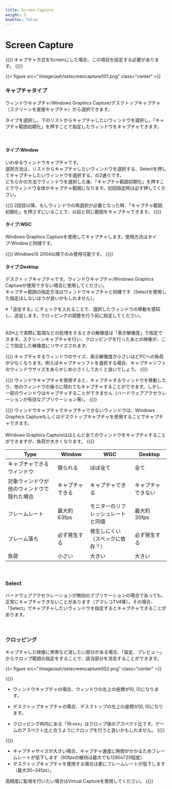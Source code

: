 ```yaml
---
title: Screen Capture
weight: 3
bookToc: false
---
```


# Screen Capture

{{<hint info>}}
キャプチャ方式をScreenにした場合、この項目を設定する必要があります。
{{</hint>}}

{{< figure src="/image/ash/setscreencapture001.png" class="center" >}}

### キャプチャタイプ
ウィンドウキャプチャ/Windows Graphics Capture/デスクトップキャプチャ（スクリーンを直接キャプチャ）から選択できます。

タイプを選択し、下のリストからキャプチャしたいウィンドウを選択し、「キャプチャ範囲初期化」を押すことで指定したウィンドウをキャプチャできます。

　
#### タイプ:Window
いわゆるウィンドウキャプチャです。\
選択方法は、リストからキャプチャしたいウィンドウを選択する、Selectを押してキャプチャしたいウィンドウを選択する、の2通りです。\
どちらかの方法でウィンドウを選択した後、「キャプチャ範囲初期化」を押すことでウィンドウ全体がキャプチャ範囲になります。初回指定時は必ず押してください。

{{<hint info>}}
2回目以降、もしウィンドウの再選択が必要となった時、「キャプチャ範囲初期化」を押さずにいることで、以前と同じ範囲をキャプチャできます。
{{</hint>}}

#### タイプ:WGC
Windows Graphics Captureを使用してキャプチャします。使用方法はタイプ:Windowと同様です。

{{<hint warning>}}
Windows10 2004以降でのみ使用可能です。
{{</hint>}}
　
#### タイプ:Desktop
デスクトップキャプチャです。ウィンドウキャプチャ/Windows Graphics Captureが使用できない場合に使用してください。\
キャプチャ範囲の指定方法はウィンドウキャプチャと同様です（Selectを使用した指定はしないほうが良いかもしれません）。

※「追従する」にチェックを入れることで、選択したウィンドウの移動を感知し、追従します。クロッピングの調整を行う前に指定してください。\
\
\
ASH上で実際に監視などの処理をするときの解像度は「表示解像度」で指定できます。スクリーンキャプチャを行い、クロッピングを行ったあとの映像が、ここで指定した解像度にリサイズされます。

{{<hint info>}}
キャプチャするウィンドウのサイズ、表示解像度が小さいほどPCへの負荷が少なくなります。例えばキャプチャソフトを選択する場合、キャプチャソフトのウィンドウサイズをあらかじめ小さくしておくと良いでしょう。
{{</hint>}}

{{<hint info>}}
ウィンドウキャプチャを使用すると、キャプチャするウィンドウを移動したり、他のウィンドウの後ろに隠れてもキャプチャすることができます。しかし、一部のウィンドウはキャプチャすることができません（ハードウェアアクセラレーションが有効なアプリケーション等）。
{{</hint>}}

{{<hint info>}}
ウィンドウキャプチャでキャプチャできないウィンドウは、Windows Graphics Captureもしくはデスクトップキャプチャを使用することでキャプチャできます。\
\
Windows Graphics Captureはほとんど全てのウィンドウをキャプチャすることができますが、負荷が大きくなります。
{{</hint>}}

  Type         | Window   | WGC     | Desktop
---------------|----------|---------|---------
  キャプチャできるウィンドウ | 限られる | ほぼ全て| 全て
  対象ウィンドウが他のウィンドウで隠れた場合 | キャプチャできる | キャプチャできる| キャプチャできない
  フレームレート | 最大約63fps | モニターのリフレッシュレートと同値| 最大約30fps
  フレーム落ち | 必ず発生する | 発生しにくい（スペックに依存？）| 必ず発生する
  負荷 | 小さい | 大きい| 大きい

　
### Select
ハードウェアアクセラレーションが無効のアプリケーションの場合であっても、正常にキャプチャできないことがあります（アマレコTV4等）。その場合、「Select」でキャプチャしたいウィンドウを指定するとキャプチャできることがあります。

　
### クロッピング
キャプチャした映像に黒帯など消したい部分がある場合、「設定、プレビュー」からクロップ範囲の指定をすることで、該当部分を消去することができます。

{{< figure src="/image/ash/setscreencapture002.png" class="center" >}}


{{<hint info>}}
- ウィンドウキャプチャの場合、ウィンドウの左上の座標が(0, 0)になります。
- デスクトップキャプチャの場合、デスクトップの左上の座標が(0, 0)になります。

- クロッピング枠内にある「16:xxx」はクロップ後のアスペクト比です。ゲームのアスペクト比と合うようにクロップを行うと良いかもしれません。
{{</hint>}}

{{<hint warning>}}
- キャプチャサイズが大きい場合、キャプチャ速度に時間がかかるためフレームレートが低下します（60fpsの維持は最大でも1280x720程度）
- デスクトップキャプチャを使用する場合は更にフレームレートが低下します（最大30~34fps）。
  
高精度に監視を行いたい場合はVirtual Captureを使用してください。
{{</hint>}}
